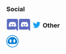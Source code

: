 ### Social
[<img align='left' src='https://raw.githubusercontent.com/Nevysian/Nevysian/master/icons/Discord.svg' alt='Discord' width='32px' />][discord]
[<img align='left' src='https://raw.githubusercontent.com/Nevysian/Nevysian/1539182abb2f8311e82c67911c13c36419625b78/icons/Discord.svg' alt='Youtube' width='32px' />][youtube][<img align='left' src='https://raw.githubusercontent.com/Nevysian/Nevysian/master/icons/Twitter.svg' alt='Twitter' width='32px' />][twitter]

### Other

[<img align='left' src='https://raw.githubusercontent.com/Nevysian/Nevysian/master/icons/NeviNeutral.svg' alt='Nevi' width='32px' />][nevi]

[discord]: https://discord.com/users/657702969034407947
[youtube]: https://www.youtube.com/channel/UCV7ejjvBuvhULn_hoM1sYwA
[twitter]: https://twitter.com/Nevysian
[nevi]: https://discord.com/oauth2/authorize?client_id=703042010352713729&scope=bot&permissions=403008598
